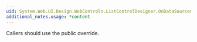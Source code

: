 ```yaml
---
uid: System.Web.UI.Design.WebControls.ListControlDesigner.OnDataSourceChanged(System.Boolean)
additional_notes.usage: *content
---
```


<p>Callers should use the public <xref href="System.Web.UI.Design.WebControls.ListControlDesigner.OnDataSourceChanged"></xref> override.</p>


